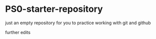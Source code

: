 # PS0-starter-repository
just an empty repository for you to practice working with git and github


further edits
